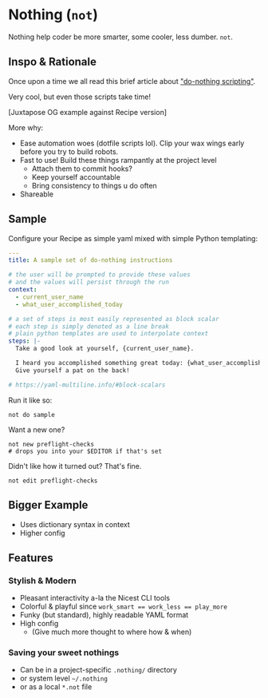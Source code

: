 # Nothing (`not`)

Nothing help coder be more smarter, some cooler, less dumber. `not`.

## Inspo & Rationale

Once upon a time we all read this brief article about ["do-nothing scripting"](https://blog.danslimmon.com/2019/07/15/do-nothing-scripting-the-key-to-gradual-automation/).

Very cool, but even those scripts take time!

[Juxtapose OG example against Recipe version]

More why:

- Ease automation woes (dotfile scripts lol). Clip your wax wings early before you try to build robots.
- Fast to use! Build these things rampantly at the project level
    - Attach them to commit hooks?
    - Keep yourself accountable
    - Bring consistency to things u do often
- Shareable

## Sample

Configure your Recipe as simple yaml mixed with simple Python templating:

```yaml
---
title: A sample set of do-nothing instructions

# the user will be prompted to provide these values
# and the values will persist through the run
context:
  - current_user_name
  - what_user_accomplished_today

# a set of steps is most easily represented as block scalar
# each step is simply denoted as a line break
# plain python templates are used to interpolate context
steps: |-
  Take a good look at yourself, {current_user_name}.

  I heard you accomplished something great today: {what_user_accomplished_today}.
  Give yourself a pat on the back!

# https://yaml-multiline.info/#block-scalars
```

Run it like so:

```shell
not do sample
```

Want a new one?

```shell
not new preflight-checks
# drops you into your $EDITOR if that's set
```

Didn't like how it turned out? That's fine.

```shell
not edit preflight-checks
```

## Bigger Example

- Uses dictionary syntax in context
- Higher config

## Features

### Stylish & Modern

- Pleasant interactivity a-la the Nicest CLI tools
- Colorful & playful since `work_smart == work_less == play_more`
- Funky (but standard), highly readable YAML format
- High config
    - (Give much more thought to where how & when)

### Saving your sweet nothings

- Can be in a project-specific `.nothing/` directory
- or system level `~/.nothing`
- or as a local `*.not` file
